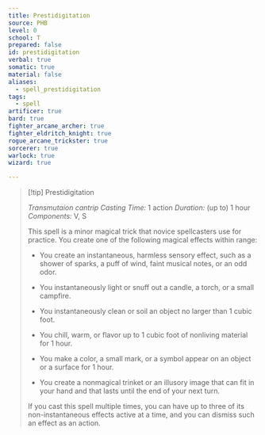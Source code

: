 ```yaml
---
title: Prestidigitation
source: PHB
level: 0
school: T
prepared: false
id: prestidigitation
verbal: true
somatic: true
material: false
aliases:
  - spell_prestidigitation
tags:
  - spell
artificer: true
bard: true
fighter_arcane_archer: true
fighter_eldritch_knight: true
rogue_arcane_trickster: true
sorcerer: true
warlock: true
wizard: true

---
```

>[!tip] Prestidigitation
>
> *Transmutaion cantrip*
> *Casting Time:* 1 action
> *Duration:* (up to) 1 hour
> *Components:* V, S
>
>This spell is a minor magical trick that novice spellcasters use for practice. You create one of the following magical effects within range:
>
>-  You create an instantaneous, harmless sensory effect, such as a shower of sparks, a puff of wind, faint musical notes, or an odd odor.
>
>-  You instantaneously light or snuff out a candle, a torch, or a small campfire.
>
>-  You instantaneously clean or soil an object no larger than 1 cubic foot.
>
>-  You chill, warm, or flavor up to 1 cubic foot of nonliving material for 1 hour.
>
>-  You make a color, a small mark, or a symbol appear on an object or a surface for 1 hour.
>
>-  You create a nonmagical trinket or an illusory image that can fit in your hand and that lasts until the end of your next turn.
>
>If you cast this spell multiple times, you can have up to three of its non-instantaneous effects active at a time, and you can dismiss such an effect as an action.
>

